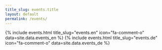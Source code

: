 ```yaml
---
title_slug: events.title
layout: default
permalink: /events/
---
```

<div class="row">
	{% include events.html title_slug="events.en" icon="fa-comment-o" data=site.data.events_en %}
	{% include events.html title_slug="events.de" icon="fa-comment-o" data=site.data.events_de %}
</div>
